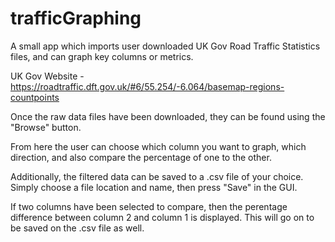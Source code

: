# trafficGraphing
A small app which imports user downloaded UK Gov Road Traffic Statistics files, and can graph key columns or metrics.

UK Gov Website - https://roadtraffic.dft.gov.uk/#6/55.254/-6.064/basemap-regions-countpoints

Once the raw data files have been downloaded, they can be found using the "Browse" button.

From here the user can choose which column you want to graph, which direction, and also compare the percentage of one to the other.

Additionally, the filtered data can be saved to a .csv file of your choice. Simply choose a file location and name, then press "Save" in the GUI.

If two columns have been selected to compare, then the perentage difference between column 2 and column 1 is displayed. This will go on to be saved on the .csv file as well.